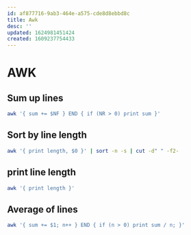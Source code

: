 ```yaml
---
id: af877716-9ab3-464e-a575-cde8d8ebbd8c
title: Awk
desc: ''
updated: 1624981451424
created: 1609237754433
---
```


# AWK

## Sum up lines
```sh
awk '{ sum += $NF } END { if (NR > 0) print sum }'
```

## Sort by line length
```sh
awk '{ print length, $0 }' | sort -n -s | cut -d" " -f2-
```

## print line length
```sh
awk '{ print length }'
```

## Average of lines
```sh
awk '{ sum += $1; n++ } END { if (n > 0) print sum / n; }'
```

